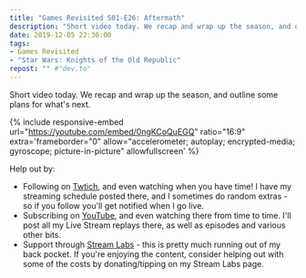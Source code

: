 ```yaml
---
title: "Games Revisited S01-E26: Aftermath"
description: "Short video today. We recap and wrap up the season, and outline some plans for what's next."
date: 2019-12-05 22:30:00
tags:
- Games Revisited
- "Star Wars: Knights of the Old Republic"
repost: "" #"dev.to"
---
```


Short video today. We recap and wrap up the season, and outline some plans for what's next.
<!--more-->


{% include responsive-embed url="https://youtube.com/embed/0ngKCoQuEGQ" ratio="16:9" extra='frameborder="0" allow="accelerometer; autoplay; encrypted-media; gyroscope; picture-in-picture" allowfullscreen' %}

Help out by:
 * Following on [Twtich](https://twitch.tv/AnonJr_Live), and even watching when you have time! I have my streaming schedule posted there, and I sometimes do random extras - so if you follow you'll get notified when I go live.
 * Subscribing on [YouTube](http://www.youtube.com/channel/UCXafqhKHbkSUIrq0LAuu0tw), and even watching there from time to time. I'll post all my Live Stream replays there, as well as episodes and various other bits.
 * Support through [Stream Labs](https://streamlabs.com/anonjr_live) - this is pretty much running out of my back pocket. If you're enjoying the content, consider helping out with some of the costs by donating/tipping on my Stream Labs page.